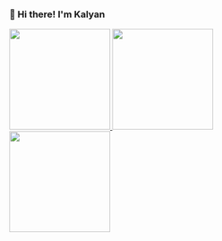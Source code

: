 ### 👋 Hi there! I'm Kalyan  

<!--
**rawwar/rawwar** is a ✨ _special_ ✨ repository because its `README.md` (this file) appears on your GitHub profile.

Here are some ideas to get you started:

- 🔭 I’m currently working on ...
- 🌱 I’m currently learning ...
- 👯 I’m looking to collaborate on ...
- 🤔 I’m looking for help with ...
- 💬 Ask me about ...
- 📫 How to reach me: ...
- 😄 Pronouns: ...
- ⚡ Fun fact: ...
-->

<a href="https://github.com/rawwar">
  <img height="180em" src="https://github-readme-stats.vercel.app/api?username=rawwar&theme=vue-dark&show_icons=true" />
  <img height="180em" src="https://github-readme-stats-eight-theta.vercel.app/api/top-langs/?username=rawwar&layout=compact&langs_count=8&theme=vue-dark"/><br/>
  <img height="180em" src="https://github-readme-streak-stats.herokuapp.com/?user=rawwar&theme=vue-dark&hide_border=true"/><br/>
</a>
